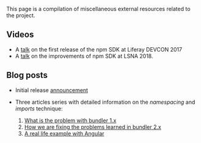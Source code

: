 This page is a compilation of miscellaneous external resources related to the project.

## Videos

* A [talk](https://www.youtube.com/watch?v=ay0wy2_tLTA&index=6&t=0s&list=PLKb_gn-WO_Kr2J9kcDvDDlcciKoDXfOAq) on the first release of the npm SDK at Liferay DEVCON 2017
* A [talk](https://www.youtube.com/watch?v=CyhR2l2eVSQ) on the improvements of npm SDK at LSNA 2018.

## Blog posts

* Initial release [announcement](https://web.liferay.com/web/ivan.zaera/blog/-/blogs/modern-frontend-workflows-in-liferay-portal)

* Three articles series with detailed information on the _namespacing_ and _imports_ technique:

   1. [What is the problem with bundler 1.x](https://web.liferay.com/web/ivan.zaera/blog/-/blogs/why-we-need-a-new-liferay-npm-bundler-1-of-3-)
   2. [How we are fixing the problems learned in bundler 2.x](https://web.liferay.com/web/ivan.zaera/blog/-/blogs/why-we-need-a-new-liferay-npm-bundler-2-of-3-)
   3. [A real life example with Angular](https://web.liferay.com/web/ivan.zaera/blog/-/blogs/why-we-need-a-new-liferay-npm-bundler-3-of-3-)


